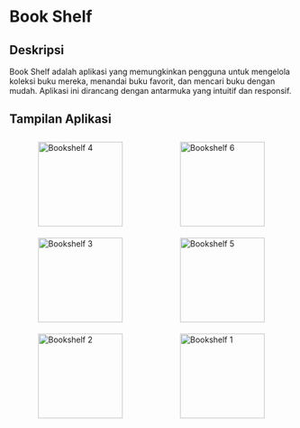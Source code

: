 # Book Shelf

## Deskripsi
Book Shelf adalah aplikasi yang memungkinkan pengguna untuk mengelola koleksi buku mereka, menandai buku favorit, dan mencari buku dengan mudah. Aplikasi ini dirancang dengan antarmuka yang intuitif dan responsif.

## Tampilan Aplikasi
<div style="display: flex; flex-wrap: wrap; justify-content: space-around;">
    <img src="https://github.com/user-attachments/assets/5b726e76-0853-4bf5-917a-cc6c917d47ca" alt="Bookshelf 4" width="150" style="margin: 10px;"/>
    <img src="https://github.com/user-attachments/assets/cacdaac0-a919-4eab-8e82-09d39ea14a1f" alt="Bookshelf 6" width="150" style="margin: 10px;"/>
    <img src="https://github.com/user-attachments/assets/0f63768b-b466-4cc5-a7f8-6c14c8313106" alt="Bookshelf 3" width="150" style="margin: 10px;"/>
    <img src="https://github.com/user-attachments/assets/37b1d539-ea25-4588-89da-29c89a929277" alt="Bookshelf 5" width="150" style="margin: 10px;"/>
    <img src="https://github.com/user-attachments/assets/da262af9-89e8-4063-a0a7-2e170b533ec5" alt="Bookshelf 2" width="150" style="margin: 10px;"/>
    <img src="https://github.com/user-attachments/assets/68ea79d4-bf04-4ce7-88a1-67bd987d439b" alt="Bookshelf 1" width="150" style="margin: 10px;"/>
</div>
